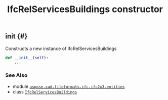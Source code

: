 ﻿---
title: IfcRelServicesBuildings constructor
second_title: Aspose.CAD for Python via .NET API References
description: 
type: docs
weight: 10
url: /python-net/aspose.cad.fileformats.ifc.ifc2x3.entities/ifcrelservicesbuildings/__init__/
is_root: false
---

## __init__ {#}

Constructs a new instance of IfcRelServicesBuildings



```python
def __init__(self):
    ...
```





### See Also
* module [`aspose.cad.fileformats.ifc.ifc2x3.entities`](../../)
* class [`IfcRelServicesBuildings`](/cad/python-net/aspose.cad.fileformats.ifc.ifc2x3.entities/ifcrelservicesbuildings)
